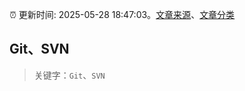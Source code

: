 :alarm_clock: 更新时间: 2025-05-28 18:47:03。[文章来源](/README.md)、[文章分类](/TAGS.md)

## Git、SVN


> 关键字：`Git`、`SVN`



